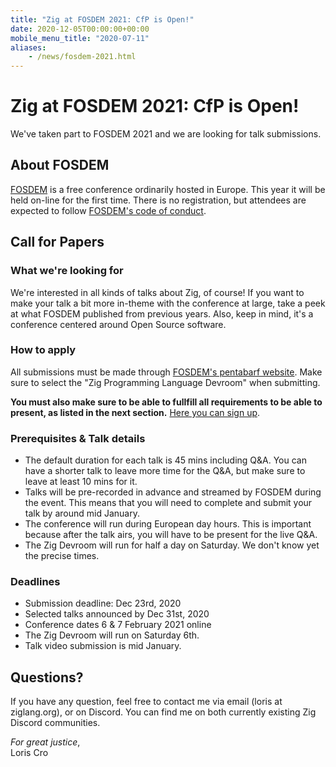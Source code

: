 ```yaml
---
title: "Zig at FOSDEM 2021: CfP is Open!"
date: 2020-12-05T00:00:00+00:00
mobile_menu_title: "2020-07-11"
aliases:
    - /news/fosdem-2021.html
---
```

# Zig at FOSDEM 2021: CfP is Open!

We've taken part to FOSDEM 2021 and we are looking for talk submissions.

## About FOSDEM

[FOSDEM](https://fosdem.org/) is a free conference ordinarily hosted in Europe. This year it will be held on-line for the first time. There is no registration, but attendees are expected to follow [FOSDEM's code of conduct](https://fosdem.org/2021/practical/conduct/).

## Call for Papers

### What we're looking for

We're interested in all kinds of talks about Zig, of course! If you want to make your talk a bit more in-theme with the conference at large, take a peek at what FOSDEM published from previous years. Also, keep in mind, it's a conference centered around Open Source software.

### How to apply

All submissions must be made through [FOSDEM's pentabarf website](https://penta.fosdem.org/). Make sure to select the "Zig Programming Language Devroom" when submitting. 

**You must also make sure to be able to fullfill all requirements to be able to present, as listed in the next section.** [Here you can sign up](https://penta.fosdem.org/user/new_account).

### Prerequisites & Talk details

- The default duration for each talk is 45 mins including Q&A. You can have a shorter talk to leave more time for the Q&A, but make sure to leave at least 10 mins for it.
- Talks will be pre-recorded in advance and streamed by FOSDEM during the event. This means that you will need to complete and submit your talk by around mid January.
- The conference will run during European day hours. This is important because after the talk airs, you will have to be present for the live Q&A.
- The Zig Devroom will run for half a day on Saturday. We don't know yet the precise times.

### Deadlines

- Submission deadline: Dec 23rd, 2020
- Selected talks announced by Dec 31st, 2020
- Conference dates 6 & 7 February 2021 online
- The Zig Devroom will run on Saturday 6th.
- Talk video submission is mid January.

## Questions?

If you have any question, feel free to contact me via email (loris at ziglang.org), or on Discord. You can find me on both currently existing Zig Discord communities.


*For great justice*,  
Loris Cro